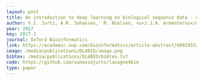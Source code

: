 ```yaml
--- 
layout: post
title: An introduction to deep learning on biological sequence data - examples and solutions
author: V.I. Jurtz, A.R. Johansen,  M. Nielsen, <u>J.J.A. Armenteros</u>,  H. Nielsen,  C.K. Sønderby, O. Winther, S.K. Sønderby
year: 2017
key: 2017.3
journal: Oxford Bioinformatics
link: https://academic.oup.com/bioinformatics/article-abstract/4092933/An-introduction-to-Deep-learning-on-biological
image: /media/publications/DL4BIO/image.png
bibtex: /media/publications/DL4BIO/bibtex.txt
code: https://github.com/vanessajurtz/lasagne4bio
type: paper
---
```

